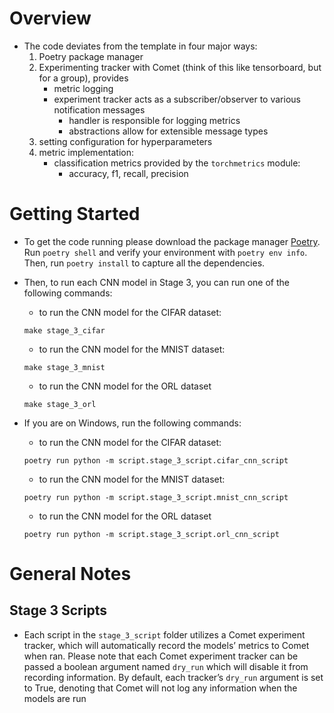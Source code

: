 # Overview

- The code deviates from the template in four major ways:
	1. Poetry package manager
	2. Experimenting tracker with Comet (think of this like tensorboard, but for a group), provides
		- metric logging
		- experiment tracker acts as a subscriber/observer to various notification messages
			- handler is responsible for logging metrics
			- abstractions allow for extensible message types
	3. setting configuration for hyperparameters
	4. metric implementation:
		- classification metrics provided by the `torchmetrics` module:
			- accuracy, f1, recall, precision

# Getting Started

- To get the code running please download the package manager [Poetry](https://python-poetry.org/docs/#installing-with-the-official-installer). Run `poetry shell` and verify your environment with `poetry env info`. Then, run `poetry install` to capture all the dependencies.

- Then, to run each CNN model in Stage 3, you can run one of the following commands:
	- to run the CNN model for the CIFAR dataset:
	```
	make stage_3_cifar
	```
	- to run the CNN model for the MNIST dataset:
	```
	make stage_3_mnist
	```
	- to run the CNN model for the ORL dataset
	```
	make stage_3_orl
	```

- If you are on Windows, run the following commands:
	- to run the CNN model for the CIFAR dataset:
	```
	poetry run python -m script.stage_3_script.cifar_cnn_script 
	```
	- to run the CNN model for the MNIST dataset:
	```
	poetry run python -m script.stage_3_script.mnist_cnn_script
	```
	- to run the CNN model for the ORL dataset
	```
	poetry run python -m script.stage_3_script.orl_cnn_script 
	```

# General Notes
## Stage 3 Scripts
- Each script in the `stage_3_script` folder utilizes a Comet experiment tracker, which will automatically record the models’ metrics to Comet when ran. Please note that each Comet experiment tracker can be passed a boolean argument named `dry_run` which will disable it from recording information. By default, each tracker’s `dry_run` argument is set to True, denoting that Comet will not log any information when the models are run


